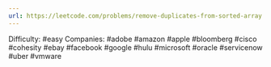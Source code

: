 ```yaml
---
url: https://leetcode.com/problems/remove-duplicates-from-sorted-array
---
```


Difficulty: #easy
Companies: #adobe #amazon #apple #bloomberg #cisco #cohesity #ebay #facebook #google #hulu #microsoft #oracle #servicenow #uber #vmware